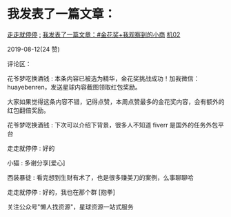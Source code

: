 # 我发表了一篇文章：

[走走就停停](https://articles.zsxq.com/id_rb3rcxoe1fsc.html) [:](https://articles.zsxq.com/id_rb3rcxoe1fsc.html) [我发表了一篇文章：](https://articles.zsxq.com/id_rb3rcxoe1fsc.html)[#](https://articles.zsxq.com/id_rb3rcxoe1fsc.html)[金花奖](https://articles.zsxq.com/id_rb3rcxoe1fsc.html)[+](https://articles.zsxq.com/id_rb3rcxoe1fsc.html)[我观察到的小商](https://articles.zsxq.com/id_rb3rcxoe1fsc.html) [](https://articles.zsxq.com/id_rb3rcxoe1fsc.html) [机](https://articles.zsxq.com/id_rb3rcxoe1fsc.html)[02](https://articles.zsxq.com/id_rb3rcxoe1fsc.html)

2019-08-12(24 赞)

评论区：

花爷梦呓换酒钱 : 本条内容已被选为精华，金花奖挑战成功！加我微信：huayebenren，发送星球内容截图领取红包奖励。

大家如果觉得这条内容不错，记得点赞，本周点赞最多的金花奖内容，会有额外的红包翻倍奖励。

花爷梦呓换酒钱 : 下次可以介绍下背景，很多人不知道 fiverr 是国外的任务外包平台

走走就停停 : 好的

小猫 : 多谢分享[爱心]

西装暴徒 : 看完想到生财有术了，也是很多赚美刀的案例，么事聊聊哈

走走就停停 : 好的，我也在那个群 [抱拳]

关注公众号"懒人找资源"，星球资源一站式服务